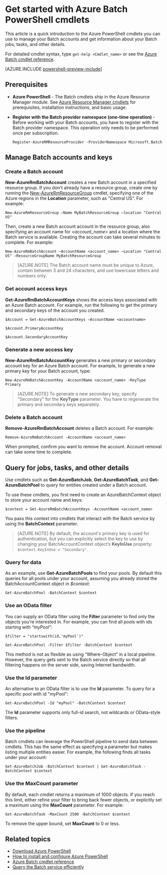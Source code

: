 <properties
   pageTitle="Get started with Azure Batch PowerShell | Microsoft Azure"
   description="Get a quick introduction to the Azure PowerShell cmdlets you can use to manage the Azure Batch service"
   services="batch"
   documentationCenter=""
   authors="dlepow"
   manager="timlt"
   editor=""/>

<tags
   ms.service="batch"
   ms.devlang="NA"
   ms.topic="get-started-article"
   ms.tgt_pltfrm="powershell"
   ms.workload="big-compute"
   ms.date="10/13/2015"
   ms.author="danlep"/>

# Get started with Azure Batch PowerShell cmdlets
This article is a quick introduction to the Azure PowerShell cmdlets you can use to manage your Batch accounts and get information about your Batch jobs, tasks, and other details.

For detailed cmdlet syntax, type `get-help <Cmdlet_name>` or see the [Azure Batch cmdlet reference](https://msdn.microsoft.com/library/azure/mt125957.aspx).

[AZURE.INCLUDE [powershell-preview-include](../../includes/powershell-preview-include.md)]

## Prerequisites

* **Azure PowerShell** - The Batch cmdlets ship in the Azure Resource Manager module. See [Azure Resource Manager cmdlets](https://msdn.microsoft.com/library/azure/mt125356.aspx) for prerequisites, installation instructions, and basic usage.



* **Register with the Batch provider namespace (one-time operation)** - Before working with your Batch accounts, you have to register with the Batch provider namespace. This operation only needs to be performed once per subscription.

    ```
    Register-AzureRMResourceProvider -ProviderNamespace Microsoft.Batch
    ```

## Manage Batch accounts and keys


### Create a Batch account

**New-AzureRmBatchAccount** creates a new Batch account in a specified resource group. If you don't already have a resource group, create one by running the [New-AzureRmResourceGroup](https://msdn.microsoft.com/library/azure/mt603739.aspx) cmdlet, specifying one of the Azure regions in the **Location** parameter, such as "Central US". For example:

```
New-AzureRmResourceGroup –Name MyBatchResourceGroup –location "Central US"
```

Then, create a new Batch account account in the resource group, also specifying an account name for <*account_name*> and a location where the Batch service is available. Creating the account can take several minutes to complete. For example:

```
New-AzureRmBatchAccount –AccountName <account_name> –Location "Central US" –ResourceGroupName MyBatchResourceGroup
```

> [AZURE.NOTE] The Batch account name must be unique to Azure, contain between 3 and 24 characters, and use lowercase letters and numbers only.

### Get account access keys
**Get-AzureRmBatchAccountKeys** shows the access keys associated with an Azure Batch account. For example, run the following to get the primary and secondary keys of the account you created.

```
$Account = Get-AzureBatchAccountKeys –AccountName <accountname>

$Account.PrimaryAccountKey

$Account.SecondaryAccountKey
```

### Generate a new access key
**New-AzureRmBatchAccountKey** generates a new primary or secondary account key for an Azure Batch account. For example, to generate a new primary key for your Batch account, type:

```
New-AzureRmBatchAccountKey -AccountName <account_name> -KeyType Primary
```

> [AZURE.NOTE] To generate a new secondary key, specify "Secondary" for the **KeyType** parameter. You have to regenerate the primary and secondary keys separately.

### Delete a Batch account
**Remove-AzureRmBatchAccount** deletes a Batch account. For example:

```
Remove-AzureRmBatchAccount -AccountName <account_name>
```

When prompted, confirm you want to remove the account. Account removal can take some time to complete.

## Query for jobs, tasks, and other details

Use cmdlets such as **Get-AzureBatchJob**, **Get-AzureBatchTask**, and **Get-AzureBatchPool** to query for entities created under a Batch account.

To use these cmdlets, you first need to create an AzureBatchContext object to store your account name and keys:

```
$context = Get-AzureRmBatchAccountKeys -AccountName <account_name>
```

You pass this context into cmdlets that interact with the Batch service by using the **BatchContext** parameter.

> [AZURE.NOTE] By default, the account's primary key is used for authentication, but you can explicitly select the key to use by changing your BatchAccountContext object’s **KeyInUse** property: `$context.KeyInUse = "Secondary"`.


### Query for data

As an example, use **Get-AzureBatchPools** to find your pools. By default this queries for all pools under your account, assuming you already stored the BatchAccountContext object in *$context*:

```
Get-AzureBatchPool -BatchContext $context
```
### Use an OData filter

You can supply an OData filter using the **Filter** parameter to find only the objects you’re interested in. For example, you can find all pools with ids starting with “myPool”:

```
$filter = "startswith(id,'myPool')"

Get-AzureBatchPool -Filter $filter -BatchContext $context
```

This method is not as flexible as using “Where-Object” in a local pipeline. However, the query gets sent to the Batch service directly so that all filtering happens on the server side, saving Internet bandwidth.

### Use the Id parameter

An alternative to an OData filter is to use the **Id** parameter. To query for a specific pool with id "myPool":

```
Get-AzureBatchPool -Id "myPool" -BatchContext $context

```
The **Id** parameter supports only full-id search, not wildcards or OData-style filters.

### Use the pipeline

Batch cmdlets can leverage the PowerShell pipeline to send data between cmdlets. This has the same effect as specifying a parameter but makes listing multiple entities easier. For example, the following finds all tasks under your account:

```
Get-AzureBatchJob -BatchContext $context | Get-AzureBatchTask -BatchContext $context
```

### Use the MaxCount parameter

By default, each cmdlet returns a maximum of 1000 objects. If you reach this limit, either refine your filter to bring back fewer objects, or explicitly set a maximum using the **MaxCount** parameter. For example:

```
Get-AzureBatchTask -MaxCount 2500 -BatchContext $context

```

To remove the upper bound, set **MaxCount** to 0 or less.

## Related topics
* [Download Azure PowerShell](http://go.microsoft.com/?linkid=9811175)
* [How to install and configure Azure PowerShell](../powershell-install-configure.md)
* [Azure Batch cmdlet reference](https://msdn.microsoft.com/library/azure/mt125957.aspx)
* [Query the Batch service efficiently](batch-efficient-list-queries.md)

